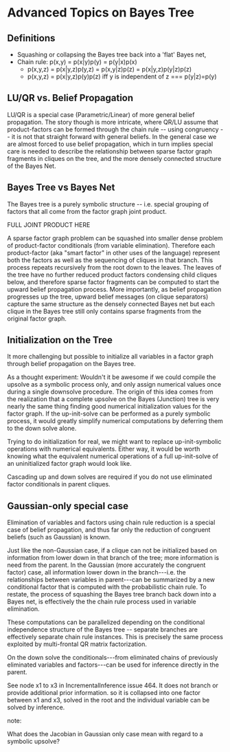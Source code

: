 
# Advanced Topics on Bayes Tree

## Definitions

- Squashing or collapsing the Bayes tree back into a 'flat' Bayes net,
- Chain rule: p(x,y) = p(x|y)p(y) = p(y|x)p(x)
  - p(x,y,z) = p(x|y,z)p(y,z) = p(x,y|z)p(z) = p(x|y,z)p(y|z)p(z)
  - p(x,y,z) = p(x|y,z)p(y)p(z) iff y is independent of z === p(y|z)=p(y)

## LU/QR vs. Belief Propagation

LU/QR is a special case (Parametric/Linear) of more general belief propagation.  The story though is more intricate, where QR/LU assume that product-factors can be formed through the chain rule -- using congruency -- it is not that straight forward with general beliefs.  In the general case we are almost forced to use belief propagation, which in turn implies special care is needed to describe the relationship between sparse factor graph fragments in cliques on the tree, and the more densely connected structure of the Bayes Net.

## Bayes Tree vs Bayes Net

The Bayes tree is a purely symbolic structure -- i.e. special grouping of factors that all come from the factor graph joint product.

FULL JOINT PRODUCT HERE

A sparse factor graph problem can be squashed into smaller dense problem of product-factor conditionals (from variable elimination).  Therefore each product-factor (aka "smart factor" in other uses of the language) represent both the factors as well as the sequencing of cliques in that branch.  This process repeats recursively from the root down to the leaves.  The leaves of the tree have no further reduced product factors condensing child cliques below, and therefore sparse factor fragments can be computed to start the upward belief propagation process.  More importantly, as belief propagation progresses up the tree, upward belief messages (on clique separators) capture the same structure as the densely connected Bayes net but each clique in the Bayes tree still only contains sparse fragments from the original factor graph.

## Initialization on the Tree

It more challenging but possible to initialize all variables in a factor graph through belief propagation on the Bayes tree.

As a thought experiment: Wouldn't it be awesome if we could compile the upsolve as a symbolic process only, and only assign numerical values once during a single downsolve procedure.  The origin of this idea comes from the realization that a complete upsolve on the Bayes (Junction) tree is very nearly the same thing finding good numerical initialization values for the factor graph.  If the up-init-solve can be performed as a purely symbolic process, it would greatly simplify numerical computations by deferring them to the down solve alone.

Trying to do initialization for real, we might want to replace up-init-symbolic operations with numerical equivalents.  Either way, it would be worth knowing what the equivalent numerical operations of a full up-init-solve of an uninitialized factor graph would look like.

Cascading up and down solves are required if you do not use eliminated factor conditionals in parent cliques.



## Gaussian-only special case

Elimination of variables and factors using chain rule reduction is a special case of belief propagation, and thus far only the reduction of congruent beliefs (such as Gaussian) is known.

Just like the non-Gaussian case, if a clique can not be initialized based on information from lower down in that branch of the tree; more information is need from the parent.  In the Gaussian (more accurately the congruent factor) case, all information lower down in the branch---i.e. the relationships between variables in parent---can be summarized by a new conditional factor that is computed with the probabilistic chain rule.  To restate, the process of squashing the Bayes tree branch back down into a Bayes net, is effectively the the chain rule process used in variable elimination.

These computations can be parallelized depending on the conditional independence structure of the Bayes tree -- separate branches are effectively separate chain rule instances.  This is precisely the same process exploited by multi-frontal QR matrix factorization.

On the down solve the conditionals---from eliminated chains of previously eliminated variables and factors---can be used for inference directly in the parent.  

See node x1 to x3 in IncrementalInference issue 464. It does not branch or provide additional prior information. so it is collapsed into one factor between x1 and x3, solved in the root and the individual variable can be solved by inference.




note:

  What does the Jacobian in Gaussian only case mean with regard to a symbolic upsolve?
